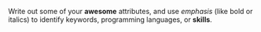 Write out some of your **awesome** attributes, and use *emphasis* (like bold or italics) to identify keywords, programming languages, or **skills**. 
